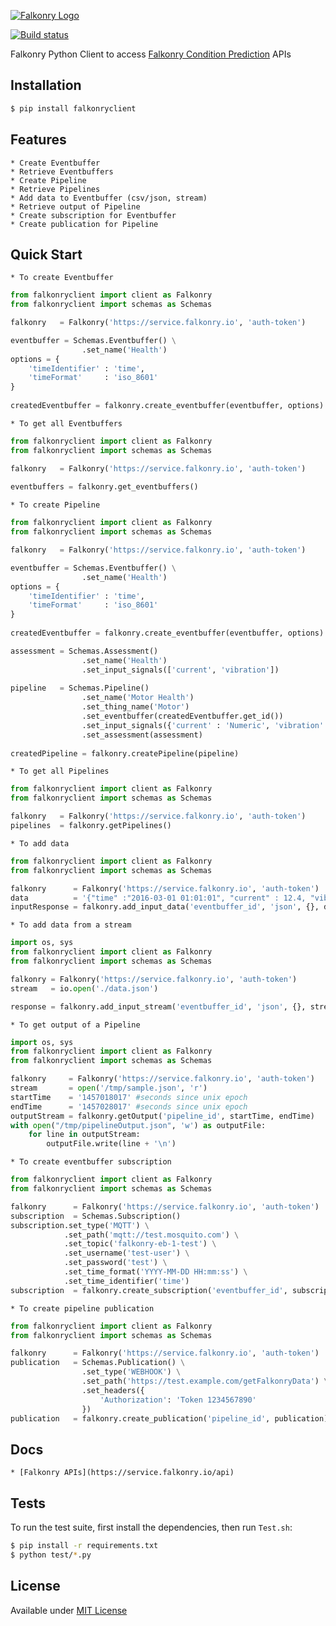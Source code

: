 [![Falkonry Logo](http://static1.squarespace.com/static/55a7df64e4b09f03368a7a78/t/569c6441ab281050fe32c18a/1453089858079/15-logo-transparent-h.png?format=500w)](http://falkonry.com/)

[![Build status](https://img.shields.io/travis/Falkonry/falkonry-python-client.svg?style=flat-square)](https://travis-ci.org/Falkonry/falkonry-python-client)

Falkonry Python Client to access [Falkonry Condition Prediction](falkonry.com) APIs

## Installation

```bash
$ pip install falkonryclient
```

## Features

    * Create Eventbuffer
    * Retrieve Eventbuffers
    * Create Pipeline
    * Retrieve Pipelines
    * Add data to Eventbuffer (csv/json, stream)
    * Retrieve output of Pipeline
    * Create subscription for Eventbuffer
    * Create publication for Pipeline
    
## Quick Start

    * To create Eventbuffer
    
```python
from falkonryclient import client as Falkonry
from falkonryclient import schemas as Schemas

falkonry   = Falkonry('https://service.falkonry.io', 'auth-token')

eventbuffer = Schemas.Eventbuffer() \
                .set_name('Health')
options = {
    'timeIdentifier' : 'time',
    'timeFormat'     : 'iso_8601'
}
        
createdEventbuffer = falkonry.create_eventbuffer(eventbuffer, options)
```

    * To get all Eventbuffers
    
```python
from falkonryclient import client as Falkonry
from falkonryclient import schemas as Schemas

falkonry   = Falkonry('https://service.falkonry.io', 'auth-token')
        
eventbuffers = falkonry.get_eventbuffers()
```


    * To create Pipeline
    
```python
from falkonryclient import client as Falkonry
from falkonryclient import schemas as Schemas

falkonry   = Falkonry('https://service.falkonry.io', 'auth-token')

eventbuffer = Schemas.Eventbuffer() \
                .set_name('Health')
options = {
    'timeIdentifier' : 'time',
    'timeFormat'     : 'iso_8601'
}
        
createdEventbuffer = falkonry.create_eventbuffer(eventbuffer, options)

assessment = Schemas.Assessment()
                .set_name('Health')
                .set_input_signals(['current', 'vibration'])
                        
pipeline   = Schemas.Pipeline()
                .set_name('Motor Health')
                .set_thing_name('Motor')
                .set_eventbuffer(createdEventbuffer.get_id())
                .set_input_signals({'current' : 'Numeric', 'vibration' : 'Numeric'})
                .set_assessment(assessment)
        
createdPipeline = falkonry.createPipeline(pipeline)
```

    * To get all Pipelines
    
```python
from falkonryclient import client as Falkonry
from falkonryclient import schemas as Schemas

falkonry   = Falkonry('https://service.falkonry.io', 'auth-token')
pipelines  = falkonry.getPipelines()
```

    * To add data
    
```python
from falkonryclient import client as Falkonry
from falkonryclient import schemas as Schemas

falkonry      = Falkonry('https://service.falkonry.io', 'auth-token')
data          = '{"time" :"2016-03-01 01:01:01", "current" : 12.4, "vibration" : 3.4, "state" : "On"}'
inputResponse = falkonry.add_input_data('eventbuffer_id', 'json', {}, data)
```

    * To add data from a stream
    
```python
import os, sys
from falkonryclient import client as Falkonry
from falkonryclient import schemas as Schemas

falkonry = Falkonry('https://service.falkonry.io', 'auth-token')
stream   = io.open('./data.json')

response = falkonry.add_input_stream('eventbuffer_id', 'json', {}, stream)
```

    * To get output of a Pipeline
    
```python
import os, sys
from falkonryclient import client as Falkonry
from falkonryclient import schemas as Schemas

falkonry     = Falkonry('https://service.falkonry.io', 'auth-token')
stream       = open('/tmp/sample.json', 'r')
startTime    = '1457018017' #seconds since unix epoch 
endTime      = '1457028017' #seconds since unix epoch
outputStream = falkonry.getOutput('pipeline_id', startTime, endTime)
with open("/tmp/pipelineOutput.json", 'w') as outputFile:
    for line in outputStream:
        outputFile.write(line + '\n')
```

    * To create eventbuffer subscription
    
```python
from falkonryclient import client as Falkonry
from falkonryclient import schemas as Schemas

falkonry      = Falkonry('https://service.falkonry.io', 'auth-token')
subscription  = Schemas.Subscription()
subscription.set_type('MQTT') \
            .set_path('mqtt://test.mosquito.com') \
            .set_topic('falkonry-eb-1-test') \
            .set_username('test-user') \
            .set_password('test') \
            .set_time_format('YYYY-MM-DD HH:mm:ss') \
            .set_time_identifier('time')
subscription  = falkonry.create_subscription('eventbuffer_id', subscription)
```

    * To create pipeline publication
    
```python
from falkonryclient import client as Falkonry
from falkonryclient import schemas as Schemas

falkonry      = Falkonry('https://service.falkonry.io', 'auth-token')
publication   = Schemas.Publication() \
                .set_type('WEBHOOK') \
                .set_path('https://test.example.com/getFalkonryData') \
                .set_headers({
                    'Authorization': 'Token 1234567890'
                })
publication   = falkonry.create_publication('pipeline_id', publication)
```

## Docs

    * [Falkonry APIs](https://service.falkonry.io/api)
     
## Tests

  To run the test suite, first install the dependencies, then run `Test.sh`:
  
```bash
$ pip install -r requirements.txt
$ python test/*.py
```

## License

  Available under [MIT License](LICENSE)
